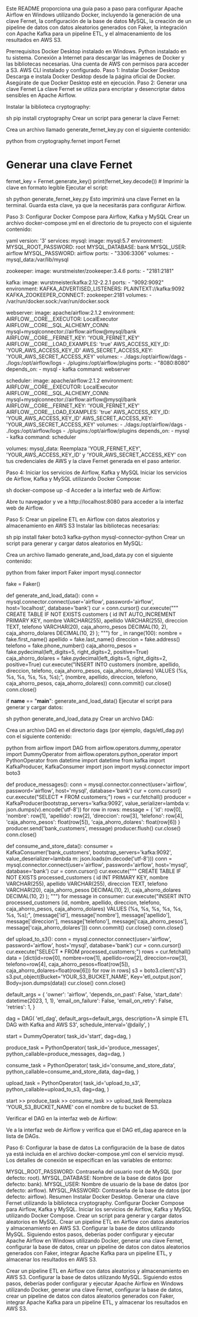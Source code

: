 Este README proporciona una guía paso a paso para configurar Apache Airflow en Windows utilizando Docker, incluyendo la generación de una clave Fernet, la configuración de la base de datos MySQL, la creación de un pipeline de datos con datos aleatorios generados con Faker, la integración con Apache Kafka para un pipeline ETL, y el almacenamiento de los resultados en AWS S3.

Prerrequisitos
Docker Desktop instalado en Windows.
Python instalado en tu sistema.
Conexión a Internet para descargar las imágenes de Docker y las bibliotecas necesarias.
Una cuenta de AWS con permisos para acceder a S3.
AWS CLI instalado y configurado.
Paso 1: Instalar Docker Desktop
Descarga e instala Docker Desktop desde la página oficial de Docker.
Asegúrate de que Docker Desktop esté en ejecución.
Paso 2: Generar una clave Fernet
La clave Fernet se utiliza para encriptar y desencriptar datos sensibles en Apache Airflow.

Instalar la biblioteca cryptography:

sh
pip install cryptography
Crear un script para generar la clave Fernet:

Crea un archivo llamado generate_fernet_key.py con el siguiente contenido:

python
from cryptography.fernet import Fernet

# Generar una clave Fernet
fernet_key = Fernet.generate_key()
print(fernet_key.decode())  # Imprimir la clave en formato legible
Ejecutar el script:

sh
python generate_fernet_key.py
Esto imprimirá una clave Fernet en la terminal. Guarda esta clave, ya que la necesitarás para configurar Airflow.

Paso 3: Configurar Docker Compose para Airflow, Kafka y MySQL
Crear un archivo docker-compose.yml en el directorio de tu proyecto con el siguiente contenido:

yaml
version: '3'
services:
  mysql:
    image: mysql:5.7
    environment:
      MYSQL_ROOT_PASSWORD: root
      MYSQL_DATABASE: bank
      MYSQL_USER: airflow
      MYSQL_PASSWORD: airflow
    ports:
      - "3306:3306"
    volumes:
      - mysql_data:/var/lib/mysql

  zookeeper:
    image: wurstmeister/zookeeper:3.4.6
    ports:
      - "2181:2181"

  kafka:
    image: wurstmeister/kafka:2.12-2.2.1
    ports:
      - "9092:9092"
    environment:
      KAFKA_ADVERTISED_LISTENERS: PLAINTEXT://kafka:9092
      KAFKA_ZOOKEEPER_CONNECT: zookeeper:2181
    volumes:
      - /var/run/docker.sock:/var/run/docker.sock

  webserver:
    image: apache/airflow:2.1.2
    environment:
      AIRFLOW__CORE__EXECUTOR: LocalExecutor
      AIRFLOW__CORE__SQL_ALCHEMY_CONN: mysql+mysqlconnector://airflow:airflow@mysql/bank
      AIRFLOW__CORE__FERNET_KEY: 'YOUR_FERNET_KEY'
      AIRFLOW__CORE__LOAD_EXAMPLES: 'true'
      AWS_ACCESS_KEY_ID: 'YOUR_AWS_ACCESS_KEY_ID'
      AWS_SECRET_ACCESS_KEY: 'YOUR_AWS_SECRET_ACCESS_KEY'
    volumes:
      - ./dags:/opt/airflow/dags
      - ./logs:/opt/airflow/logs
      - ./plugins:/opt/airflow/plugins
    ports:
      - "8080:8080"
    depends_on:
      - mysql
      - kafka
    command: webserver

  scheduler:
    image: apache/airflow:2.1.2
    environment:
      AIRFLOW__CORE__EXECUTOR: LocalExecutor
      AIRFLOW__CORE__SQL_ALCHEMY_CONN: mysql+mysqlconnector://airflow:airflow@mysql/bank
      AIRFLOW__CORE__FERNET_KEY: 'YOUR_FERNET_KEY'
      AIRFLOW__CORE__LOAD_EXAMPLES: 'true'
      AWS_ACCESS_KEY_ID: 'YOUR_AWS_ACCESS_KEY_ID'
      AWS_SECRET_ACCESS_KEY: 'YOUR_AWS_SECRET_ACCESS_KEY'
    volumes:
      - ./dags:/opt/airflow/dags
      - ./logs:/opt/airflow/logs
      - ./plugins:/opt/airflow/plugins
    depends_on:
      - mysql
      - kafka
    command: scheduler

volumes:
  mysql_data:
Reemplaza 'YOUR_FERNET_KEY', 'YOUR_AWS_ACCESS_KEY_ID' y 'YOUR_AWS_SECRET_ACCESS_KEY' con tus credenciales de AWS y la clave Fernet generada en el paso anterior.

Paso 4: Iniciar los servicios de Airflow, Kafka y MySQL
Iniciar los servicios de Airflow, Kafka y MySQL utilizando Docker Compose:

sh
docker-compose up -d
Acceder a la interfaz web de Airflow:

Abre tu navegador y ve a http://localhost:8080 para acceder a la interfaz web de Airflow.

Paso 5: Crear un pipeline ETL en Airflow con datos aleatorios y almacenamiento en AWS S3
Instalar las bibliotecas necesarias:

sh
pip install faker boto3 kafka-python mysql-connector-python
Crear un script para generar y cargar datos aleatorios en MySQL:

Crea un archivo llamado generate_and_load_data.py con el siguiente contenido:

python
from faker import Faker
import mysql.connector

fake = Faker()

def generate_and_load_data():
    conn = mysql.connector.connect(user='airflow', password='airflow', host='localhost', database='bank')
    cur = conn.cursor()
    cur.execute("""
        CREATE TABLE IF NOT EXISTS customers (
            id INT AUTO_INCREMENT PRIMARY KEY,
            nombre VARCHAR(255),
            apellido VARCHAR(255),
            direccion TEXT,
            telefono VARCHAR(20),
            caja_ahorro_pesos DECIMAL(10, 2),
            caja_ahorro_dolares DECIMAL(10, 2)
        );
    """)
    for _ in range(100):
        nombre = fake.first_name()
        apellido = fake.last_name()
        direccion = fake.address()
        telefono = fake.phone_number()
        caja_ahorro_pesos = fake.pydecimal(left_digits=5, right_digits=2, positive=True)
        caja_ahorro_dolares = fake.pydecimal(left_digits=5, right_digits=2, positive=True)
        cur.execute("INSERT INTO customers (nombre, apellido, direccion, telefono, caja_ahorro_pesos, caja_ahorro_dolares) VALUES (%s, %s, %s, %s, %s, %s);",
                    (nombre, apellido, direccion, telefono, caja_ahorro_pesos, caja_ahorro_dolares))
    conn.commit()
    cur.close()
    conn.close()

if __name__ == "__main__":
    generate_and_load_data()
Ejecutar el script para generar y cargar datos:

sh
python generate_and_load_data.py
Crear un archivo DAG:

Crea un archivo DAG en el directorio dags (por ejemplo, dags/etl_dag.py) con el siguiente contenido:

python
from airflow import DAG
from airflow.operators.dummy_operator import DummyOperator
from airflow.operators.python_operator import PythonOperator
from datetime import datetime
from kafka import KafkaProducer, KafkaConsumer
import json
import mysql.connector
import boto3

def produce_messages():
    conn = mysql.connector.connect(user='airflow', password='airflow', host='mysql', database='bank')
    cur = conn.cursor()
    cur.execute("SELECT * FROM customers;")
    rows = cur.fetchall()
    producer = KafkaProducer(bootstrap_servers='kafka:9092', value_serializer=lambda v: json.dumps(v).encode('utf-8'))
    for row in rows:
        message = {
            'id': row[0],
            'nombre': row[1],
            'apellido': row[2],
            'direccion': row[3],
            'telefono': row[4],
            'caja_ahorro_pesos': float(row[5]),
            'caja_ahorro_dolares': float(row[6])
        }
        producer.send('bank_customers', message)
    producer.flush()
    cur.close()
    conn.close()

def consume_and_store_data():
    consumer = KafkaConsumer('bank_customers', bootstrap_servers='kafka:9092', value_deserializer=lambda m: json.loads(m.decode('utf-8')))
    conn = mysql.connector.connect(user='airflow', password='airflow', host='mysql', database='bank')
    cur = conn.cursor()
    cur.execute("""
        CREATE TABLE IF NOT EXISTS processed_customers (
            id INT PRIMARY KEY,
            nombre VARCHAR(255),
            apellido VARCHAR(255),
            direccion TEXT,
            telefono VARCHAR(20),
            caja_ahorro_pesos DECIMAL(10, 2),
            caja_ahorro_dolares DECIMAL(10, 2)
        );
    """)
    for message in consumer:
        cur.execute("INSERT INTO processed_customers (id, nombre, apellido, direccion, telefono, caja_ahorro_pesos, caja_ahorro_dolares) VALUES (%s, %s, %s, %s, %s, %s, %s);",
                    (message['id'], message['nombre'], message['apellido'], message['direccion'], message['telefono'], message['caja_ahorro_pesos'], message['caja_ahorro_dolares']))
        conn.commit()
    cur.close()
    conn.close()

def upload_to_s3():
    conn = mysql.connector.connect(user='airflow', password='airflow', host='mysql', database='bank')
    cur = conn.cursor()
    cur.execute("SELECT * FROM processed_customers;")
    rows = cur.fetchall()
    data = [dict(id=row[0], nombre=row[1], apellido=row[2], direccion=row[3], telefono=row[4], caja_ahorro_pesos=float(row[5]), caja_ahorro_dolares=float(row[6])) for row in rows]
    s3 = boto3.client('s3')
    s3.put_object(Bucket='YOUR_S3_BUCKET_NAME', Key='etl_output.json', Body=json.dumps(data))
    cur.close()
    conn.close()

default_args = {
    'owner': 'airflow',
    'depends_on_past': False,
    'start_date': datetime(2023, 1, 1),
    'email_on_failure': False,
    'email_on_retry': False,
    'retries': 1,
}

dag = DAG(
    'etl_dag',
    default_args=default_args,
    description='A simple ETL DAG with Kafka and AWS S3',
    schedule_interval='@daily',
)

start = DummyOperator(
    task_id='start',
    dag=dag,
)

produce_task = PythonOperator(
    task_id='produce_messages',
    python_callable=produce_messages,
    dag=dag,
)

consume_task = PythonOperator(
    task_id='consume_and_store_data',
    python_callable=consume_and_store_data,
    dag=dag,
)

upload_task = PythonOperator(
    task_id='upload_to_s3',
    python_callable=upload_to_s3,
    dag=dag,
)

start >> produce_task >> consume_task >> upload_task
Reemplaza 'YOUR_S3_BUCKET_NAME' con el nombre de tu bucket de S3.

Verificar el DAG en la interfaz web de Airflow:

Ve a la interfaz web de Airflow y verifica que el DAG etl_dag aparece en la lista de DAGs.

Paso 6: Configurar la base de datos
La configuración de la base de datos ya está incluida en el archivo docker-compose.yml con el servicio mysql. Los detalles de conexión se especifican en las variables de entorno:

MYSQL_ROOT_PASSWORD: Contraseña del usuario root de MySQL (por defecto: root).
MYSQL_DATABASE: Nombre de la base de datos (por defecto: bank).
MYSQL_USER: Nombre de usuario de la base de datos (por defecto: airflow).
MYSQL_PASSWORD: Contraseña de la base de datos (por defecto: airflow).
Resumen
Instalar Docker Desktop.
Generar una clave Fernet utilizando la biblioteca cryptography.
Configurar Docker Compose para Airflow, Kafka y MySQL.
Iniciar los servicios de Airflow, Kafka y MySQL utilizando Docker Compose.
Crear un script para generar y cargar datos aleatorios en MySQL.
Crear un pipeline ETL en Airflow con datos aleatorios y almacenamiento en AWS S3.
Configurar la base de datos utilizando MySQL.
Siguiendo estos pasos, deberías poder configurar y ejecutar Apache Airflow en Windows utilizando Docker, generar una clave Fernet, configurar la base de datos, crear un pipeline de datos con datos aleatorios generados con Faker, integrar Apache Kafka para un pipeline ETL, y almacenar los resultados en AWS S3.




     


    




     


  
 



Crear un pipeline ETL en Airflow con datos aleatorios y almacenamiento en AWS S3.
Configurar la base de datos utilizando MySQL.
Siguiendo estos pasos, deberías poder configurar y ejecutar Apache Airflow en Windows utilizando Docker, generar una clave Fernet, configurar la base de datos, crear un pipeline de datos con datos aleatorios generados con Faker, integrar Apache Kafka para un pipeline ETL, y almacenar los resultados en AWS S3.

